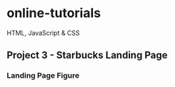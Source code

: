 # online-tutorials
HTML, JavaScript &amp; CSS  

## Project 3 -  Starbucks Landing Page
### Landing Page Figure



